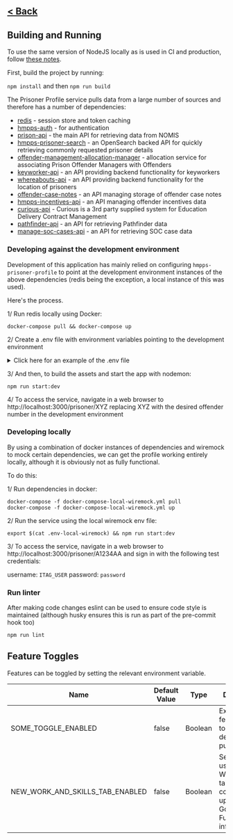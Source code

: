 [< Back](../README.md)
---

## Building and Running

To use the same version of NodeJS locally as is used in CI and production, follow [these notes](nvm.md).

First, build the project by running:

`npm install` and then `npm run build`

The Prisoner Profile service pulls data from a large number of sources and 
therefore has a number of dependencies:

* [redis](https://redis.io/) - session store and token caching
* [hmpps-auth](https://github.com/ministryofjustice/hmpps-auth) - for authentication
* [prison-api](https://github.com/ministryofjustice/prison-api) - the main API for retrieving data from NOMIS 
* [hmpps-prisoner-search](https://github.com/ministryofjustice/hmpps-prisoner-search) - an OpenSearch backed API for quickly retrieving commonly requested prisoner details
* [offender-management-allocation-manager](https://github.com/ministryofjustice/offender-management-allocation-manager) - allocation service for associating Prison Offender Managers with Offenders
* [keyworker-api](https://github.com/ministryofjustice/keyworker-api) - an API providing backend functionality for keyworkers
* [whereabouts-api](https://github.com/ministryofjustice/whereabouts-api) - an API providing backend functionality for the location of prisoners
* [offender-case-notes](https://github.com/ministryofjustice/offender-case-notes) - an API managing storage of offender case notes
* [hmpps-incentives-api](https://github.com/ministryofjustice/hmpps-incentives-api) - an API managing offender incentives data
* [curious-api](https://github.com/ministryofjustice/curious-API) - Curious is a 3rd party supplied system for Education Delivery Contract Management
* [pathfinder-api](https://github.com/ministryofjustice/pathfinder-api) - an API for retrieving Pathfinder data
* [manage-soc-cases-api](https://github.com/ministryofjustice/manage-soc-cases-api) - an API for retrieving SOC case data

### Developing against the development environment
Development of this application has mainly relied on configuring `hmpps-prisoner-profile` to point at the development 
environment instances of the above dependencies (redis being the exception, a local instance of this was used).

Here's the process.

1/ Run redis locally using Docker:
```
docker-compose pull && docker-compose up
```

2/ Create a .env file with environment variables pointing to the development environment
<details>
<summary>Click here for an example of the .env file</summary>
<br>
Note, personal client credentials need to be requested from the Auth team
to provide the missing client id and secret variables.

```
PORT=3000
NODE_ENV=development
API_CLIENT_ID=
API_CLIENT_SECRET=
SYSTEM_CLIENT_ID=
SYSTEM_CLIENT_SECRET=
TOKEN_VERIFICATION_ENABLED=true
HMPPS_AUTH_URL=https://sign-in-dev.hmpps.service.justice.gov.uk/auth
PRISON_API_URL=https://prison-api-dev.prison.service.justice.gov.uk
PRISONER_SEARCH_API_URL=https://prisoner-search-dev.prison.service.justice.gov.uk
DPS_HOME_PAGE_URL=https://digital-dev.prison.service.justice.gov.uk
ALLOCATION_MANAGER_ENDPOINT_URL=https://dev.moic.service.justice.gov.uk
KEYWORKER_API_URL=https://keyworker-api-dev.prison.service.justice.gov.uk
WHEREABOUTS_API_URL=https://whereabouts-api-dev.service.justice.gov.uk
CASE_NOTES_API_URL=https://dev.offender-case-notes.service.justice.gov.uk
INCENTIVES_API_URL=https://incentives-api-dev.hmpps.service.justice.gov.uk
CURIOUS_API_URL=https://testservices.sequation.net/sequation-virtual-campus2-api
PATHFINDER_API_URL=https://dev-api.pathfinder.service.justice.gov.uk
MANAGE_SOC_CASES_API_URL=https://manage-soc-cases-api-dev.hmpps.service.justice.gov.uk
TOKEN_VERIFICATION_API_URL=https://token-verification-api-dev.prison.service.justice.gov.uk
OFFENDER_CATEGORISATION_UI_URL=https://dev.offender-categorisation.service.justice.gov.uk
USE_OF_FORCE_UI_URL=https://dev.use-of-force.service.justice.gov.uk
MANAGE_A_WARRANT_FOLDER_UI_URL=https://manage-a-warrant-folder-dev.hmpps.service.justice.gov.uk
PATHFINDER_UI_URL=https://dev.pathfinder.service.justice.gov.uk
MANAGE_SOC_CASES_UI_URL=https://manage-soc-cases-dev.hmpps.service.justice.gov.uk
NON_ASSOCIATIONS_UI_URL: "https://non-associations-dev.hmpps.service.justice.gov.uk"
```
</details>

3/ And then, to build the assets and start the app with nodemon:
```
npm run start:dev
```

4/ To access the service, navigate in a web browser to http://localhost:3000/prisoner/XYZ
replacing XYZ with the desired offender number in the development environment

### Developing locally

By using a combination of docker instances of dependencies and wiremock to mock 
certain dependencies, we can get the profile working entirely locally, although it is
obviously not as fully functional.

To do this:

1/ Run dependencies in docker:
```
docker-compose -f docker-compose-local-wiremock.yml pull
docker-compose -f docker-compose-local-wiremock.yml up
```

2/ Run the service using the local wiremock env file:
```
export $(cat .env-local-wiremock) && npm run start:dev
```

3/ To access the service, navigate in a web browser to http://localhost:3000/prisoner/A1234AA
and sign in with the following test credentials:

username: `ITAG_USER`
password: `password`

### Run linter

After making code changes eslint can be used to ensure code style is maintained
(although husky ensures this is run as part of the pre-commit hook too)
```
npm run lint
```

## Feature Toggles
Features can be toggled by setting the relevant environment variable.

| Name                            | Default Value | Type    | Description                                                                                             |
|---------------------------------|---------------|---------|---------------------------------------------------------------------------------------------------------|
| SOME_TOGGLE_ENABLED             | false         | Boolean | Example feature toggle, for demonstration purposes.                                                     |
| NEW_WORK_AND_SKILLS_TAB_ENABLED | false         | Boolean | Set to true to use the new Work & Skills tab, containing updated Goals and Function Skills information. |
